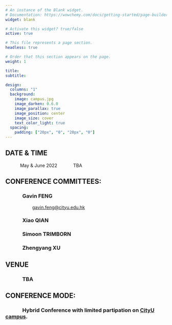 ```yaml
---
# An instance of the Blank widget.
# Documentation: https://wowchemy.com/docs/getting-started/page-builder/
widget: blank

# Activate this widget? true/false
active: true

# This file represents a page section.
headless: true

# Order that this section appears on the page.
weight: 1

title: 
subtitle:

design:
  columns: "1"
  background:
    image: campus.jpg
    image_darken: 0.6.0
    image_parallax: true
    image_position: center
    image_size: cover
    text_color_light: true
  spacing:
    padding: ["20px", "0", "20px", "0"]
---
```


## DATE & TIME

&emsp;&emsp;&emsp;     May & June 2022
&emsp;&emsp;&emsp;     TBA

## CONFERENCE COMMITTEES:

### &emsp;&emsp;&emsp;              Gavin FENG 
&emsp;&emsp;&emsp;&emsp;&emsp;&emsp;gavin.feng@cityu.edu.hk
###   &emsp;&emsp;&emsp;           Xiao QIAN 
###   &emsp;&emsp;&emsp;           Simoon TRIMBORN
###   &emsp;&emsp;&emsp;           Zhengyang XU

## VENUE

###     &emsp;&emsp;&emsp;     TBA

## CONFERENCE MODE:

### &emsp;&emsp;&emsp;         Hybrid Conference with limited partipation on [CityU campus](https://www.cityu.edu.hk/).
